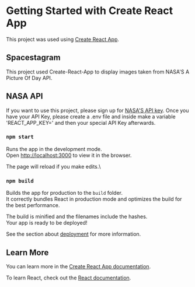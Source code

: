 # Getting Started with Create React App

This project was used using [Create React App](https://github.com/facebook/create-react-app).

## Spacestagram
This project used Create-React-App to display images taken from NASA'S A Picture Of Day API. 


## NASA API

If you want to use this project, please sign up for [NASA'S API key](https://api.nasa.gov/).
Once you have your API Key, please create a .env file and inside make a variable 'REACT_APP_KEY=' and then your special API Key afterwards.

### `npm start`

Runs the app in the development mode.\
Open [http://localhost:3000](http://localhost:3000) to view it in the browser.

The page will reload if you make edits.\

### `npm build`

Builds the app for production to the `build` folder.\
It correctly bundles React in production mode and optimizes the build for the best performance.

The build is minified and the filenames include the hashes.\
Your app is ready to be deployed!

See the section about [deployment](https://facebook.github.io/create-react-app/docs/deployment) for more information.

## Learn More

You can learn more in the [Create React App documentation](https://facebook.github.io/create-react-app/docs/getting-started).

To learn React, check out the [React documentation](https://reactjs.org/).


